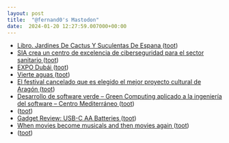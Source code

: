 ```yaml
---
layout: post
title:  "@fernand0's Mastodon"
date:  2024-01-20 12:27:59.007000+00:00
---
```

*  [Libro. Jardines De Cactus Y Suculentas De Espana ](https://fotografiasenmovimiento.wordpress.com/2024/01/20/libro-jardines-de-cactus-y-suculentas-de-espana) ([toot](https://mastodon.social/@fernand0/111788273107145006))
*  [SIA crea un centro de excelencia de ciberseguridad para el sector sanitario ](https://www.laecuaciondigital.com/empresas/sia-crea-un-centro-de-excelencia-de-ciberseguridad-para-el-sector-sanitario) ([toot](https://mastodon.social/@fernand0/111788200857599992))
*  [EXPO Dubái ](https://www.sngular.com/es/casos-de-exito/4/arte-tecnologia-en-expo-dubai-202) ([toot](https://mastodon.social/@fernand0/111788124975532087))
*  [Vierte aguas ](https://www.flickr.com/photos/fernand0/53456186667) ([toot](https://mastodon.social/@fernand0/111788119986789094))
*  [El festival cancelado que es elegido el mejor proyecto cultural de Aragón ](https://www.elperiodicodearagon.com/cultura/2024/01/16/festival-cancelado-elegido-mejor-proyecto-96984763.htm) ([toot](https://mastodon.social/@fernand0/111788009460257209))
*  [Desarrollo de software verde – Green Computing aplicado a la ingeniería del software – Centro Mediterráneo ](https://cemed.ugr.es/curso/24al01) ([toot](https://mastodon.social/@fernand0/111787896407970636))
*  [ ](https://catedrasamcadt.unizar.es/foro-tecnologico-y-empresarial/aplicaciones-industriales-de-la-inteligencia-artificial-casos-de-uso/) ([toot](https://mastodon.social/@fernand0/111787819076280975))
*  [Gadget Review: USB-C AA Batteries ](https://shkspr.mobi/blog/2024/01/gadget-review-usb-c-aa-batteries) ([toot](https://mastodon.social/@fernand0/111787650454777482))
*  [When movies become musicals and then movies again ](https://flowingdata.com/2024/01/12/when-movies-become-musicals-and-then-movies-again) ([toot](https://mastodon.social/@fernand0/111787528497260426))
*  [ ](https://mastodon.social/users/fernand0/statuses/111787194753326100/activity) ([toot](https://mastodon.social/users/fernand0/statuses/111787194753326100/activity))
